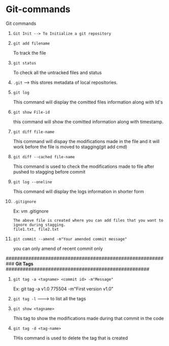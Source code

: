 # Git-commands
Git commands

 1. `Git Init --> To Initialize a git repository`

 2. `git add filename`

    To track the file

3. `git status`

    To check all the untracked files and status

4. `.git` --> this stores metadata of local repositories.

5.  `git log`

     This command will display the comitted files information along with Id's

6. `git show File-id`

    this command will show the comitted information along with timestamp.

7. `git diff file-name`

   This command will dispay the modifications made in the file and it will work before the file is moved to stagging(git add cmd)

8. `git diff --cached file-name`

   This command is used to check the modifications made to file after pushed to stagging before commit

9. `git log --oneline`

    This command will display the logs information in shorter form

10. `.gitignore`

    Ex: vm .gitignore

        The above file is created where you can add files that you want to ignore during stagging.
        file1.txt, file2.txt

11. `git commit --amend -m"Your amended commit message"`

     you can only amend of recent commit only


########################################################### **Git Tags** ###################################################

1. `git tag -a <tagname> <commit id> -m"Message"`

   Ex: git tag -a v1.0 775504 -m"First version v1.0"

2. `git tag -l` ---> to list all the tags

3. `git show <tagname>`

   This tag to show the modifications made during that commit in the code

4. `git tag -d <tag-name>`

   THis command is used to delete the tag that is created

   



    

    



   

  

     
